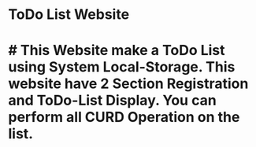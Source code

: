 # ToDo List Website

# # This Website make a ToDo List using System Local-Storage. This website have 2 Section Registration and ToDo-List Display. You can perform all CURD Operation on the list.